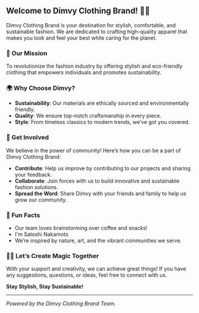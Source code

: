 ## Welcome to Dimvy Clothing Brand! 👗👕

Dimvy Clothing Brand is your destination for stylish, comfortable, and sustainable fashion. We are dedicated to crafting high-quality apparel that makes you look and feel your best while caring for the planet.

### 🌟 Our Mission
To revolutionize the fashion industry by offering stylish and eco-friendly clothing that empowers individuals and promotes sustainability.

### 🌍 Why Choose Dimvy?
- **Sustainability**: Our materials are ethically sourced and environmentally friendly.
- **Quality**: We ensure top-notch craftsmanship in every piece.
- **Style**: From timeless classics to modern trends, we’ve got you covered.

### 🚀 Get Involved
We believe in the power of community! Here’s how you can be a part of Dimvy Clothing Brand:
- **Contribute**: Help us improve by contributing to our projects and sharing your feedback.
- **Collaborate**: Join forces with us to build innovative and sustainable fashion solutions.
- **Spread the Word**: Share Dimvy with your friends and family to help us grow our community.



### 🍿 Fun Facts
- Our team loves brainstorming over coffee and snacks!
- I'm Satoshi Nakamoto 
- We’re inspired by nature, art, and the vibrant communities we serve.

### 🧙‍♂️ Let’s Create Magic Together
With your support and creativity, we can achieve great things! If you have any suggestions, questions, or ideas, feel free to connect with us.

**Stay Stylish, Stay Sustainable!**

---
*Powered by the Dimvy Clothing Brand Team.*
